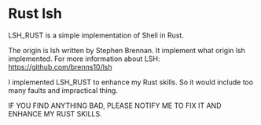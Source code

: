 # Rust lsh

LSH_RUST is a simple implementation of Shell in Rust.

The origin is lsh written by Stephen Brennan.
It implement what origin lsh implemented.
For more information about LSH: https://github.com/brenns10/lsh

I implemented LSH_RUST to enhance my Rust skills. So it would include too many faults and impractical thing.

IF YOU FIND ANYTHING BAD, PLEASE NOTIFY ME TO FIX IT AND ENHANCE MY RUST SKILLS.

